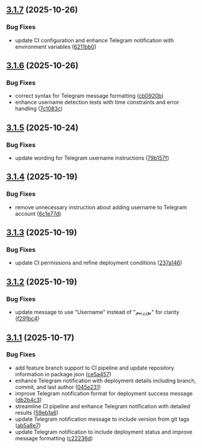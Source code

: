## [3.1.7](https://github.com/cs-internship/CS-Queue-Bot/compare/v3.1.6...v3.1.7) (2025-10-26)


### Bug Fixes

* update CI configuration and enhance Telegram notification with environment variables ([6211bb0](https://github.com/cs-internship/CS-Queue-Bot/commit/6211bb00f8bb56434d83052af306c0a680d5a273))

## [3.1.6](https://github.com/cs-internship/CS-Queue-Bot/compare/v3.1.5...v3.1.6) (2025-10-26)


### Bug Fixes

* correct syntax for Telegram message formatting ([cb0920b](https://github.com/cs-internship/CS-Queue-Bot/commit/cb0920b625efe6ddf163e6f945a7289a15f37a91))
* enhance username detection tests with time constraints and error handling ([7c1083c](https://github.com/cs-internship/CS-Queue-Bot/commit/7c1083c9b71d119e7a85b6e480278738f9d012ad))

## [3.1.5](https://github.com/cs-internship/CS-Queue-Bot/compare/v3.1.4...v3.1.5) (2025-10-24)


### Bug Fixes

* update wording for Telegram username instructions ([79b157f](https://github.com/cs-internship/CS-Queue-Bot/commit/79b157f79470a846e26f2e017bc8ac7e7d8df84a))

## [3.1.4](https://github.com/cs-internship/CS-Queue-Bot/compare/v3.1.3...v3.1.4) (2025-10-19)


### Bug Fixes

* remove unnecessary instruction about adding username to Telegram account ([6c1e77d](https://github.com/cs-internship/CS-Queue-Bot/commit/6c1e77d01d630f92aeae87894d931910f12ea271))

## [3.1.3](https://github.com/cs-internship/CS-Queue-Bot/compare/v3.1.2...v3.1.3) (2025-10-19)


### Bug Fixes

* update CI permissions and refine deployment conditions ([237a146](https://github.com/cs-internship/CS-Queue-Bot/commit/237a1462407feee16e3b12453c101c85f2e20f26))

## [3.1.2](https://github.com/cs-internship/CS-Queue-Bot/compare/v3.1.1...v3.1.2) (2025-10-19)


### Bug Fixes

* update message to use "Username" instead of "یوزرنیم" for clarity ([f291bc4](https://github.com/cs-internship/CS-Queue-Bot/commit/f291bc4c1b8826c0f949043a8b8c5b8afa95a29a))

## [3.1.1](https://github.com/cs-internship/CS-Queue-Bot/compare/v3.1.0...v3.1.1) (2025-10-17)


### Bug Fixes

* add feature branch support to CI pipeline and update repository information in package.json ([ce5a457](https://github.com/cs-internship/CS-Queue-Bot/commit/ce5a4570cd23070de2b9f5d10ce0ca7cfed00c59))
* enhance Telegram notification with deployment details including branch, commit, and last author ([045e231](https://github.com/cs-internship/CS-Queue-Bot/commit/045e2316844476b1507172618b7e28d6b227612c))
* improve Telegram notification format for deployment success message ([db2b4c3](https://github.com/cs-internship/CS-Queue-Bot/commit/db2b4c3f4084f29b234c573b825c6b943838f391))
* streamline CI pipeline and enhance Telegram notification with detailed results ([59eb1a6](https://github.com/cs-internship/CS-Queue-Bot/commit/59eb1a6911bd19a26240efd156101d104e563a5c))
* update Telegram notification message to include version from git tags ([ab5a8e7](https://github.com/cs-internship/CS-Queue-Bot/commit/ab5a8e7f5890b0b2d7877d52776303c905b51a20))
* update Telegram notification to include deployment status and improve message formatting ([c22236d](https://github.com/cs-internship/CS-Queue-Bot/commit/c22236ddb9f0b38d01e94f73caad3427b7416e0b))
